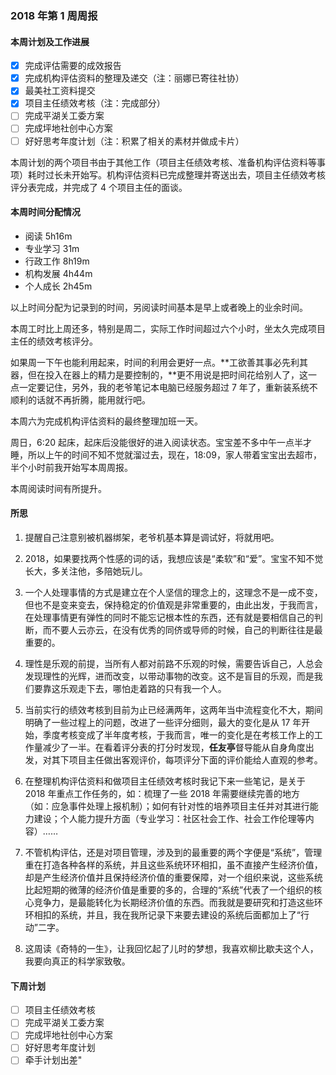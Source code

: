 ### 2018 年第 1 周周报
#### 本周计划及工作进展
- [x] 完成评估需要的成效报告
- [x] 完成机构评估资料的整理及递交（注：丽娜已寄往社协）
- [x] 最美社工资料提交
- [x] 项目主任绩效考核（注：完成部分）
- [ ] 完成平湖关工委方案
- [ ] 完成坪地社创中心方案
- [ ] 好好思考年度计划（注：积累了相关的素材并做成卡片）

本周计划的两个项目书由于其他工作（项目主任绩效考核、准备机构评估资料等事项）耗时过长未开始写。机构评估资料已完成整理并寄送出去，项目主任绩效考核评分表完成，并完成了 4 个项目主任的面谈。

#### 本周时间分配情况
- 阅读 5h16m
- 专业学习 31m
- 行政工作 8h19m
- 机构发展 4h44m
- 个人成长 2h45m

以上时间分配为记录到的时间，另阅读时间基本是早上或者晚上的业余时间。

本周工时比上周还多，特别是周二，实际工作时间超过六个小时，坐太久完成项目主任的绩效考核评分。

如果周一下午也能利用起来，时间的利用会更好一点。**工欲善其事必先利其器，但在投入在器上的精力是要控制的，**更不用说是把时间花给别人了，这一点一定要记住，另外，我的老爷笔记本电脑已经服务超过 7 年了，重新装系统不顺利的话就不再折腾，能用就行吧。

本周六为完成机构评估资料的最终整理加班一天。

周日，6:20 起床，起床后没能很好的进入阅读状态。宝宝差不多中午一点半才睡，所以上午的时间不知不觉就溜过去，现在，18:09，家人带着宝宝出去超市，半个小时前我开始写本周周报。

本周阅读时间有所提升。

#### 所思
1. 提醒自己注意别被机器绑架，老爷机基本算是调试好，将就用吧。

1. 2018，如果要找两个性感的词的话，我想应该是“柔软”和“爱”。宝宝不知不觉长大，多关注他，多陪她玩儿。

1. 一个人处理事情的方式是建立在个人坚信的理念上的，这理念不是一成不变，但也不是变来变去，保持稳定的价值观是非常重要的，由此出发，于我而言，在处理事情更有弹性的同时不能忘记根本性的东西，还有就是要相信自己的判断，而不要人云亦云，在没有优秀的同侪或导师的时候，自己的判断往往是最重要的。

1. 理性是乐观的前提，当所有人都对前路不乐观的时候，需要告诉自己，人总会发现理性的光辉，进而改变，以带动事物的改变。这不是盲目的乐观，而是我们要靠这乐观走下去，哪怕走着路的只有我一个人。

1. 当前实行的绩效考核到目前为止已经满两年，这两年当中流程变化不大，期间明确了一些过程上的问题，改进了一些评分细则，最大的变化是从 17 年开始，季度考核变成了半年度考核，于我而言，唯一的变化是在考核工作上的工作量减少了一半。在看着评分表的打分时发现，**任友亭**督导能从自身角度出发，对其下项目主任做出客观评价，每项评分下面的评价能给人直观的参考。 

1. 在整理机构评估资料和做项目主任绩效考核时我记下来一些笔记，是关于 2018 年重点工作任务的，如：梳理了一些 2018 年需要继续完善的地方（如：应急事件处理上报机制）；如何有针对性的培养项目主任并对其进行能力建设；个人能力提升方面（专业学习：社区社会工作、社会工作伦理等内容）……

1. 不管机构评估，还是对项目管理，涉及到的最重要的两个字便是“系统”，管理重在打造各种各样的系统，并且这些系统环环相扣，虽不直接产生经济价值，却是产生经济价值并且保持经济价值的重要保障，对一个组织来说，这些系统比起短期的微薄的经济价值是重要的多的，合理的“系统”代表了一个组织的核心竞争力，是最能转化为长期经济价值的东西。而我就是要研究和打造这些环环相扣的系统，并且，我在我所记录下来要去建设的系统后面都加上了“行动”二字。

1. 这周读《奇特的一生》，让我回忆起了儿时的梦想，我喜欢柳比歇夫这个人，我要向真正的科学家致敬。

#### 下周计划
- [ ] 项目主任绩效考核
- [ ] 完成平湖关工委方案
- [ ] 完成坪地社创中心方案
- [ ] 好好思考年度计划
- [ ] 牵手计划出差"
